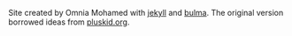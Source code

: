 Site created by Omnia Mohamed with [jekyll](https://jekyllrb.com/) and [bulma](https://bulma.io/).
The original version borrowed ideas from [pluskid.org](http://pluskid.org/).

